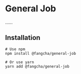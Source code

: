 # General Job
……

## Installation
```
# Use npm
npm install @fangcha/general-job

# Or use yarn
yarn add @fangcha/general-job
```
